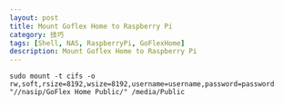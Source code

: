 ```yaml
---
layout: post
title: Mount Goflex Home to Raspberry Pi
category: 技巧
tags: [Shell, NAS, RaspberryPi, GoFlexHome]
description: Mount Goflex Home to Raspberry Pi
---
```



	sudo mount -t cifs -o rw,soft,rsize=8192,wsize=8192,username=username,password=password "//nasip/GoFlex Home Public/" /media/Public